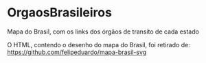 # OrgaosBrasileiros
Mapa do Brasil, com os links dos órgãos de transito de cada estado

O HTML, contendo o desenho do mapa do Brasil, foi retirado de: https://github.com/felipeduardo/mapa-brasil-svg
